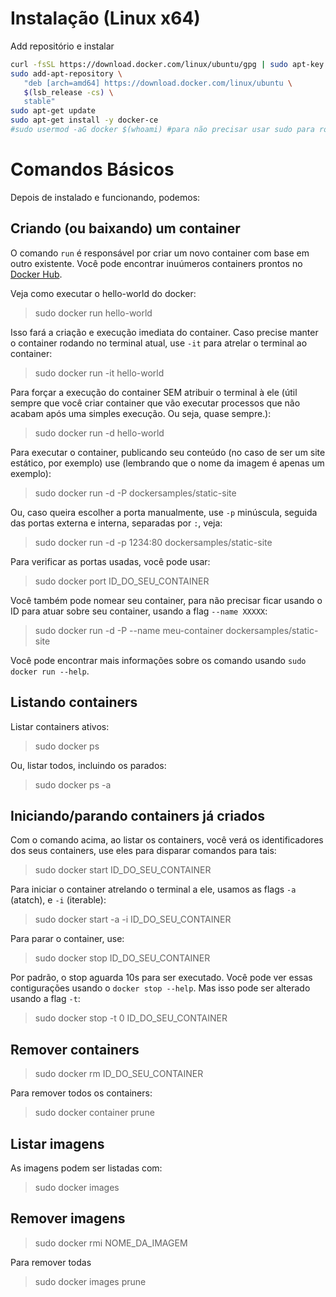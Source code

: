 # Instalação (Linux x64)

Add repositório e instalar

```sh
curl -fsSL https://download.docker.com/linux/ubuntu/gpg | sudo apt-key add -
sudo add-apt-repository \
   "deb [arch=amd64] https://download.docker.com/linux/ubuntu \
   $(lsb_release -cs) \
   stable"
sudo apt-get update
sudo apt-get install -y docker-ce
#sudo usermod -aG docker $(whoami) #para não precisar usar sudo para rodar o docker (não funcionou)
```

# Comandos Básicos

Depois de instalado e funcionando, podemos:

## Criando (ou baixando) um container

O comando `run` é responsável por criar um novo container com base em outro existente. Você pode encontrar inuúmeros containers prontos no [Docker Hub](https://hub.docker.com/).

Veja como executar o hello-world do docker:

> sudo docker run hello-world

Isso fará a criação e execução imediata do container. Caso precise manter o container rodando no terminal atual, use `-it` para atrelar o terminal ao container:

> sudo docker run -it hello-world

Para forçar a execução do container SEM atribuir o terminal à ele (útil sempre que você criar container que vão executar processos que não acabam após uma simples execução. Ou seja, quase sempre.):

> sudo docker run -d hello-world

Para executar o container, publicando seu conteúdo (no caso de ser um site estático, por exemplo) use (lembrando que o nome da imagem é apenas um exemplo):

> sudo docker run -d -P dockersamples/static-site

Ou, caso queira escolher a porta manualmente, use `-p` minúscula, seguida das portas externa e interna, separadas por `:`, veja:

> sudo docker run -d -p 1234:80 dockersamples/static-site

Para verificar as portas usadas, você pode usar:

> sudo docker port ID_DO_SEU_CONTAINER

Você também pode nomear seu container, para não precisar ficar usando o ID para atuar sobre seu container, usando a flag `--name XXXXX`:

> sudo docker run -d -P --name meu-container dockersamples/static-site

Você pode encontrar mais informações sobre os comando usando `sudo docker run --help`.

## Listando containers

Listar containers ativos:

> sudo docker ps

Ou, listar todos, incluindo os parados:

> sudo docker ps -a


## Iniciando/parando containers já criados

Com o comando acima, ao listar os containers, você verá os identificadores dos seus containers, use eles para disparar comandos para tais:

> sudo docker start ID_DO_SEU_CONTAINER

Para iniciar o container atrelando o terminal a ele, usamos as flags `-a` (atatch), e `-i` (iterable):

> sudo docker start -a -i ID_DO_SEU_CONTAINER

Para parar o container, use:

> sudo docker stop ID_DO_SEU_CONTAINER

Por padrão, o stop aguarda 10s para ser executado. Você pode ver essas contigurações usando o `docker stop --help`. Mas isso pode ser alterado usando a flag `-t`:

> sudo docker stop -t 0 ID_DO_SEU_CONTAINER


## Remover containers

> sudo docker rm ID_DO_SEU_CONTAINER

Para remover todos os containers:

> sudo docker container prune


## Listar imagens

As imagens podem ser listadas com:

> sudo docker images

## Remover imagens

> sudo docker rmi NOME_DA_IMAGEM

Para remover todas

> sudo docker images prune
